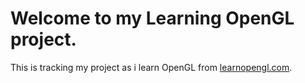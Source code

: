 # Welcome to my Learning OpenGL project.
This is tracking my project as i learn OpenGL from [learnopengl.com](https://learnopengl.com).
